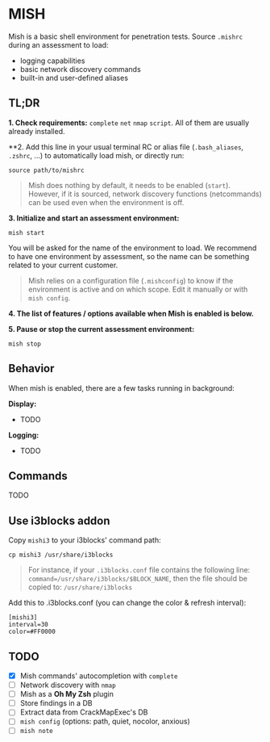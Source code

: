MISH
====

Mish is a basic shell environment for penetration tests. Source `.mishrc` during
an assessment to load:
- logging capabilities
- basic network discovery commands
- built-in and user-defined aliases

TL;DR
-----

**1. Check requirements:** `complete` `net` `nmap` `script`. All of them are
     usually already installed.

**2. Add this line in your usual terminal RC or alias file (`.bash_aliases`,
     `.zshrc`, ...) to automatically load mish, or directly run:

```
source path/to/mishrc
```

> Mish does nothing by default, it needs to be enabled (`start`). However, if it
  is sourced, network discovery functions (netcommands) can be used even when
  the environment is off.

**3. Initialize and start an assessment environment:**

```
mish start
```

You will be asked for the name of the environment to load. We recommend to have
one environment by assessment, so the name can be something related to your
current customer.

> Mish relies on a configuration file (`.mishconfig`) to know if the environment
   is active and on which scope. Edit it manually or with `mish config`.

**4. The list of features / options available when Mish is enabled is below.**

**5. Pause or stop the current assessment environment:**

```
mish stop
```

Behavior
--------

When mish is enabled, there are a few tasks running in background:

**Display:**
- TODO

**Logging:**
- TODO


Commands
--------

TODO

Use i3blocks addon
------------------

Copy `mishi3` to your i3blocks' command path:

```
cp mishi3 /usr/share/i3blocks
```

> For instance, if your `.i3blocks.conf` file contains the following line:
  `command=/usr/share/i3blocks/$BLOCK_NAME`, then the file should be copied to:
  `/usr/share/i3blocks`

Add this to .i3blocks.conf (you can change the color & refresh interval):

```
[mishi3]
interval=30
color=#FF0000
```

TODO
----

* [X] Mish commands' autocompletion with `complete`
* [ ] Network discovery with `nmap`
* [ ] Mish as a **Oh My Zsh** plugin
* [ ] Store findings in a DB
* [ ] Extract data from CrackMapExec's DB
* [ ] `mish config` (options: path, quiet, nocolor, anxious)
* [ ] `mish note`
